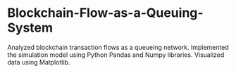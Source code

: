 # Blockchain-Flow-as-a-Queuing-System

Analyzed blockchain transaction flows as a queueing network. Implemented the simulation model using Python Pandas and Numpy libraries. Visualized data using Matplotlib.
